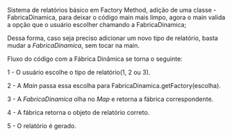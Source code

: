 Sistema de relatórios básico em Factory Method, adição de uma classe - FabricaDinamica, para deixar o código main mais limpo, agora o main valida a opção que o usuário escolher chamando a FabricaDinamica;

Dessa forma, caso seja preciso adicionar um novo tipo de relatório, basta mudar a *FabricaDinamica*, sem tocar na main.

Fluxo do código com a Fábrica Dinâmica se torna o seguinte: 

1 - O usuário escolhe o tipo de relatório(1, 2 ou 3).

2 - A *Main* passa essa escolha para FabricaDinamica.getFactory(escolha).

3 - A *FabricaDinamica* olha no *Map* e retorna a fábrica correspondente.

4 - A fábrica retorna o objeto de relatório correto.

5 - O relatório é gerado.
